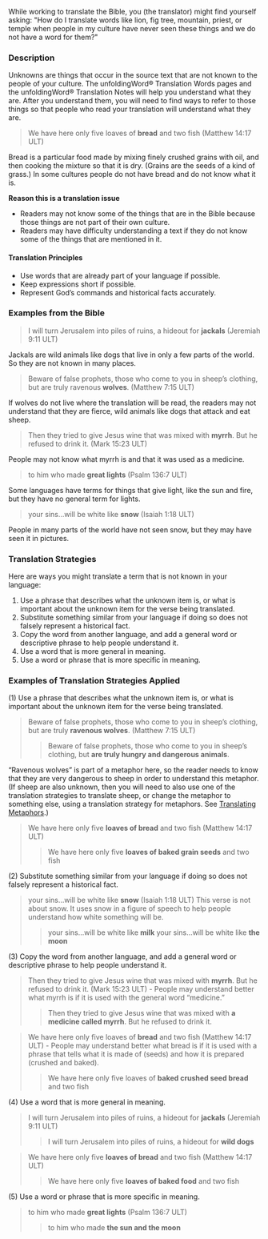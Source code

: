 
While working to translate the Bible, you (the translator) might find yourself asking: "How do I translate words like lion, fig tree, mountain, priest, or temple when people in my culture have never seen these things and we do not have a word for them?"

### Description

Unknowns are things that occur in the source text that are not known to the people of your culture. The unfoldingWord® Translation Words pages and the unfoldingWord® Translation Notes will help you understand what they are. After you understand them, you will need to find ways to refer to those things so that people who read your translation will understand what they are.
> We have here only five loaves of **bread** and two fish (Matthew 14:17 ULT)

Bread is a particular food made by mixing finely crushed grains with oil, and then cooking the mixture so that it is dry. (Grains are the seeds of a kind of grass.) In some cultures people do not have bread and do not know what it is.

**Reason this is a translation issue**

* Readers may not know some of the things that are in the Bible because those things are not part of their own culture.
* Readers may have difficulty understanding a text if they do not know some of the things that are mentioned in it.

#### Translation Principles

* Use words that are already part of your language if possible.
* Keep expressions short if possible.
* Represent God’s commands and historical facts accurately.

### Examples from the Bible

> I will turn Jerusalem into piles of ruins, a hideout for **jackals** (Jeremiah 9:11 ULT)

Jackals are wild animals like dogs that live in only a few parts of the world. So they are not known in many places.

> Beware of false prophets, those who come to you in sheep’s clothing, but are truly ravenous **wolves**. (Matthew 7:15 ULT)

If wolves do not live where the translation will be read, the readers may not understand that they are fierce, wild animals like dogs that attack and eat sheep.

> Then they tried to give Jesus wine that was mixed with **myrrh**. But he refused to drink it. (Mark 15:23 ULT)

People may not know what myrrh is and that it was used as a medicine.

> to him who made **great lights** (Psalm 136:7 ULT)

Some languages have terms for things that give light, like the sun and fire, but they have no general term for lights.

> your sins…will be white like **snow** (Isaiah 1:18 ULT)

People in many parts of the world have not seen snow, but they may have seen it in pictures.

### Translation Strategies

Here are ways you might translate a term that is not known in your language:

1. Use a phrase that describes what the unknown item is, or what is important about the unknown item for the verse being translated.
1. Substitute something similar from your language if doing so does not falsely represent a historical fact.
1. Copy the word from another language, and add a general word or descriptive phrase to help people understand it.
1. Use a word that is more general in meaning.
1. Use a word or phrase that is more specific in meaning.

### Examples of Translation Strategies Applied

(1) Use a phrase that describes what the unknown item is, or what is important about the unknown item for the verse being translated.

> Beware of false prophets, those who come to you in sheep’s clothing, but are truly **ravenous wolves**. (Matthew 7:15 ULT)  
>> Beware of false prophets, those who come to you in sheep’s clothing, but **are truly hungry and dangerous animals**.

“Ravenous wolves” is part of a metaphor here, so the reader needs to know that they are very dangerous to sheep in order to understand this metaphor. (If sheep are also unknown, then you will need to also use one of the translation strategies to translate sheep, or change the metaphor to something else, using a translation strategy for metaphors. See [Translating Metaphors](../figs-metaphor/01.md).)

> We have here only five **loaves of bread** and two fish (Matthew 14:17 ULT)  
>> We have here only five **loaves of baked grain seeds** and two fish

(2) Substitute something similar from your language if doing so does not falsely represent a historical fact.

> your sins…will be white like **snow** (Isaiah 1:18 ULT) This verse is not about snow. It uses snow in a figure of speech to help people understand how white something will be.  
>> your sins…will be white like **milk** 
>> your sins…will be white like **the moon** 

(3) Copy the word from another language, and add a general word or descriptive phrase to help people understand it.

> Then they tried to give Jesus wine that was mixed with **myrrh**. But he refused to drink it. (Mark 15:23 ULT) - People may understand better what myrrh is if it is used with the general word “medicine.”  
>> Then they tried to give Jesus wine that was mixed with **a medicine called myrrh**. But he refused to drink it.
  
> We have here only five loaves of **bread** and two fish (Matthew 14:17 ULT) - People may understand better what bread is if it is used with a phrase that tells what it is made of (seeds) and how it is prepared (crushed and baked).  
>> We have here only five loaves of **baked crushed seed bread** and two fish

(4) Use a word that is more general in meaning.

> I will turn Jerusalem into piles of ruins, a hideout for **jackals** (Jeremiah 9:11 ULT)  
>> I will turn Jerusalem into piles of ruins, a hideout for **wild dogs** 
  
> We have here only five **loaves of bread** and two fish (Matthew 14:17 ULT)  
>> We have here only five **loaves of baked food** and two fish

(5) Use a word or phrase that is more specific in meaning.

> to him who made **great lights** (Psalm 136:7 ULT)  
>> to him who made **the sun and the moon** 

